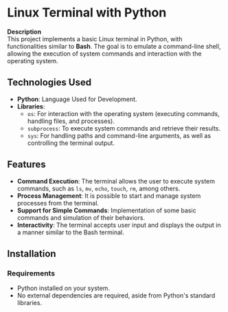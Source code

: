 # Linux Terminal with Python

**Description**  
This project implements a basic Linux terminal in Python, with functionalities similar to **Bash**. The goal is to emulate a command-line shell, allowing the execution of system commands and interaction with the operating system.

## Technologies Used

- **Python**: Language Used for Development.
- **Libraries**:
  - `os`: For interaction with the operating system (executing commands, handling files, and processes).
  - `subprocess`: To execute system commands and retrieve their results.
  - `sys`: For handling paths and command-line arguments, as well as controlling the terminal output.

## Features

- **Command Execution**: The terminal allows the user to execute system commands, such as `ls`, `mv`, `echo`, `touch`, `rm`, among others.
- **Process Management**: It is possible to start and manage system processes from the terminal.
- **Support for Simple Commands**: Implementation of some basic commands and simulation of their behaviors.
- **Interactivity**: The terminal accepts user input and displays the output in a manner similar to the Bash terminal.

## Installation

### Requirements

- Python installed on your system.
- No external dependencies are required, aside from Python's standard libraries.
